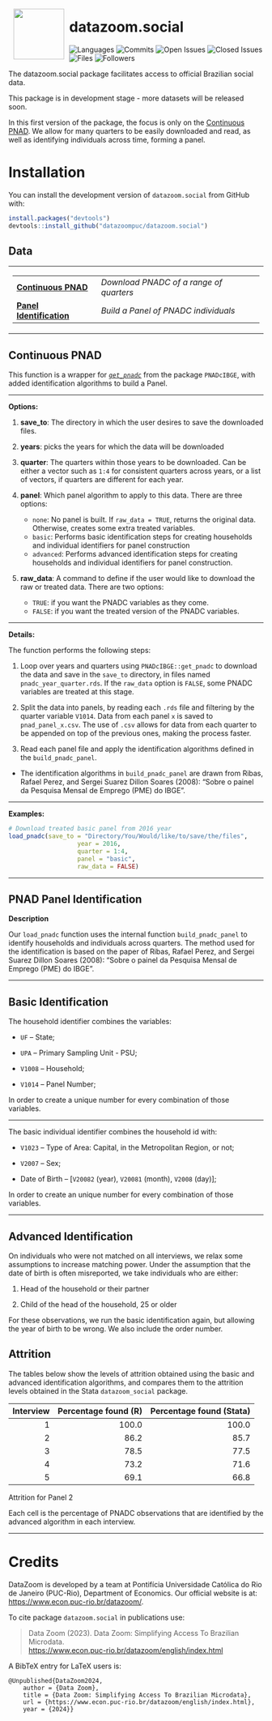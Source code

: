 
<a href="https://github.com/datazoompuc/datazoom_social_Stata"><img src="https://raw.githubusercontent.com/datazoompuc/datazoom_social_stata/master/logo.jpg" align="left" width="100" hspace="10" vspace="6"></a>

<!-- README.md is generated from README.Rmd. Please edit that file -->

# datazoom.social

<!-- badges: start -->

![Languages](https://img.shields.io/github/languages/count/datazoompuc/datazoom.social?style=flat)
![Commits](https://img.shields.io/github/commit-activity/y/datazoompuc/datazoom.social?style=flat)
![Open
Issues](https://img.shields.io/github/issues-raw/datazoompuc/datazoom.social?style=flat)
![Closed
Issues](https://img.shields.io/github/issues-closed-raw/datazoompuc/datazoom.social?style=flat)
![Files](https://img.shields.io/github/directory-file-count/datazoompuc/datazoom.social?style=flat)
![Followers](https://img.shields.io/github/followers/datazoompuc?style=flat)
<!-- badges: end -->

The datazoom.social package facilitates access to official Brazilian
social data.

This package is in development stage - more datasets will be released
soon.

In this first version of the package, the focus is only on the
[Continuous
PNAD](https://www.ibge.gov.br/estatisticas/sociais/populacao/9173-pesquisa-nacional-por-amostra-de-domicilios-continua-trimestral.html).
We allow for many quarters to be easily downloaded and read, as well as
identifying individuals across time, forming a panel.

# Installation

<!-- You can install the released version of `datazoom.social` from -->
<!-- [CRAN](https://CRAN.R-project.org/package=datazoom.social) with: -->
<!-- ``` {r, eval=FALSE} -->
<!-- install.packages("datazoom.social") -->
<!-- ``` -->

You can install the development version of `datazoom.social` from GitHub
with:

``` r
install.packages("devtools")
devtools::install_github("datazoompuc/datazoom.social")
```

## Data

<table>
<tr>
<td>

|                                                        |                                         |
|--------------------------------------------------------|-----------------------------------------|
| **[Continuous PNAD](#continuous-pnad)**                | *Download PNADC of a range of quarters* |
| **[Panel Identification](#pnad-panel-identification)** | *Build a Panel of PNADC individuals*    |

</td>
</tr>
</table>

## Continuous PNAD

This function is a wrapper for
[*`get_pnadc`*](https://www.rdocumentation.org/packages/PNADcIBGE/versions/0.7.0/topics/get_pnadc)
from the package `PNADcIBGE`, with added identification algorithms to
build a Panel.

------------------------------------------------------------------------

**Options:**

1.  **save_to**: The directory in which the user desires to save the
    downloaded files.

2.  **years**: picks the years for which the data will be downloaded

3.  **quarter**: The quarters within those years to be downloaded. Can
    be either a vector such as `1:4` for consistent quarters across
    years, or a list of vectors, if quarters are different for each
    year.

4.  **panel**: Which panel algorithm to apply to this data. There are
    three options:

    - `none`: No panel is built. If `raw_data = TRUE`, returns the
      original data. Otherwise, creates some extra treated variables.
    - `basic`: Performs basic identification steps for creating
      households and individual identifiers for panel construction
    - `advanced`: Performs advanced identification steps for creating
      households and individual identifiers for panel construction.

5.  **raw_data**: A command to define if the user would like to download
    the raw or treated data. There are two options:

    - `TRUE`: if you want the PNADC variables as they come.
    - `FALSE`: if you want the treated version of the PNADC variables.

------------------------------------------------------------------------

**Details:**

The function performs the following steps:

1.  Loop over years and quarters using `PNADcIBGE::get_pnadc` to
    download the data and save in the `save_to` directory, in files
    named `pnadc_year_quarter.rds`. If the `raw_data` option is `FALSE`,
    some PNADC variables are treated at this stage.

2.  Split the data into panels, by reading each `.rds` file and
    filtering by the quarter variable `V1014`. Data from each panel `x`
    is saved to `pnad_panel_x.csv`. The use of `.csv` allows for data
    from each quarter to be appended on top of the previous ones, making
    the process faster.

3.  Read each panel file and apply the identification algorithms defined
    in the `build_pnadc_panel`.

- The identification algorithms in `build_pnadc_panel` are drawn from
  Ribas, Rafael Perez, and Sergei Suarez Dillon Soares (2008): “Sobre o
  painel da Pesquisa Mensal de Emprego (PME) do IBGE”.

------------------------------------------------------------------------

**Examples:**

``` r
# Download treated basic panel from 2016 year
load_pnadc(save_to = "Directory/You/Would/like/to/save/the/files",
                   year = 2016,
                   quarter = 1:4,
                   panel = "basic",
                   raw_data = FALSE)
```

------------------------------------------------------------------------

## PNAD Panel Identification

**Description**

Our `load_pnadc` function uses the internal function `build_pnadc_panel`
to identify households and individuals across quarters. The method used
for the identification is based on the paper of Ribas, Rafael Perez, and
Sergei Suarez Dillon Soares (2008): “Sobre o painel da Pesquisa Mensal
de Emprego (PME) do IBGE”.

------------------------------------------------------------------------

## Basic Identification

The household identifier combines the variables:

- `UF` – State;

- `UPA` – Primary Sampling Unit - PSU;

- `V1008` – Household;

- `V1014` – Panel Number;

In order to create a unique number for every combination of those
variables.

------------------------------------------------------------------------

The basic individual identifier combines the household id with:

- `V1023` – Type of Area: Capital, in the Metropolitan Region, or not;

- `V2007` – Sex;

- Date of Birth – \[`V20082` (year), `V20081` (month), `V2008` (day)\];

In order to create an unique number for every combination of those
variables.

------------------------------------------------------------------------

## Advanced Identification

On individuals who were not matched on all interviews, we relax some
assumptions to increase matching power. Under the assumption that the
date of birth is often misreported, we take individuals who are either:

1.  Head of the household or their partner

2.  Child of the head of the household, 25 or older

For these observations, we run the basic identification again, but
allowing the year of birth to be wrong. We also include the order
number.

## Attrition

The tables below show the levels of attrition obtained using the basic
and advanced identification algorithms, and compares them to the
attrition levels obtained in the Stata `datazoom_social` package.

| Interview | Percentage found (R) | Percentage found (Stata) |
|----------:|---------------------:|-------------------------:|
|         1 |                100.0 |                    100.0 |
|         2 |                 86.2 |                     85.7 |
|         3 |                 78.5 |                     77.5 |
|         4 |                 73.2 |                     71.6 |
|         5 |                 69.1 |                     66.8 |

Attrition for Panel 2

Each cell is the percentage of PNADC observations that are identified by
the advanced algorithm in each interview.

------------------------------------------------------------------------

# Credits

DataZoom is developed by a team at Pontifícia Universidade Católica do
Rio de Janeiro (PUC-Rio), Department of Economics. Our official website
is at: <https://www.econ.puc-rio.br/datazoom/>.

To cite package `datazoom.social` in publications use:

> Data Zoom (2023). Data Zoom: Simplifying Access To Brazilian
> Microdata.  
> <https://www.econ.puc-rio.br/datazoom/english/index.html>

A BibTeX entry for LaTeX users is:

    @Unpublished{DataZoom2024,
        author = {Data Zoom},
        title = {Data Zoom: Simplifying Access To Brazilian Microdata},
        url = {https://www.econ.puc-rio.br/datazoom/english/index.html},
        year = {2024}}
